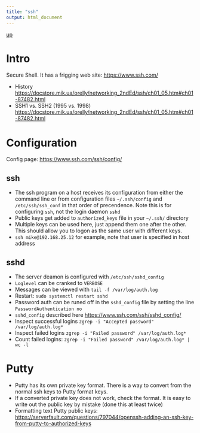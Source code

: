 ```yaml
---
title: "ssh"
output: html_document
---
```

[up](https://mikewise2718.github.io/markdowndocs/)

# Intro
Secure Shell. It has a frigging web site: <https://www.ssh.com/>
- History <https://docstore.mik.ua/orelly/networking_2ndEd/ssh/ch01_05.htm#ch01-87482.html>
- SSH1 vs. SSH2 (1995 vs. 1998) <https://docstore.mik.ua/orelly/networking_2ndEd/ssh/ch01_05.htm#ch01-87482.html>

# Configuration
Config page: <https://www.ssh.com/ssh/config/>

## ssh
- The ssh program on a host receives its configuration from either the command line or from configuration files `~/.ssh/config` and `/etc/ssh/ssh_conf` in that order of precendence. Note this is for configuring `ssh`, not the login daemon `sshd`
- Public keys get added to `authorized_keys` file in your `~/.ssh/` directory
- Multiple keys can be used here, just append them one after the other. This should allow you to logon as the same user with different keys.
- `ssh mike@192.168.25.12` for example, note that user is specified in host address

## sshd
- The server deamon is configured with `/etc/ssh/sshd_config`
- `Loglevel` can be cranked to `VERBOSE`
- Messages can be viewed with `tail -f /var/log/auth.log`
- Restart: `sudo systemctl restart sshd`
- Password auth can be runed off in the `sshd_config` file by setting the line `PasswordAuthentication no`
- `sshd_config` described here <https://www.ssh.com/ssh/sshd_config/>
- Inspect successful logins `zgrep -i "Accepted password" /var/log/auth.log*`
- Inspect failed logins `zgrep -i "Failed password" /var/log/auth.log*`
- Count failed logins: `zgrep -i "Failed password" /var/log/auth.log* | wc -l`

# Putty
- Putty has its own private key format. There is a way to convert from the normal ssh keys to Putty format keys.
- If a converted private key does not work, check the format. It is easy to write out the public key by mistake (done this at least twice)
- Formatting text Putty public keys: <https://serverfault.com/questions/797044/openssh-adding-an-ssh-key-from-putty-to-authorized-keys>
